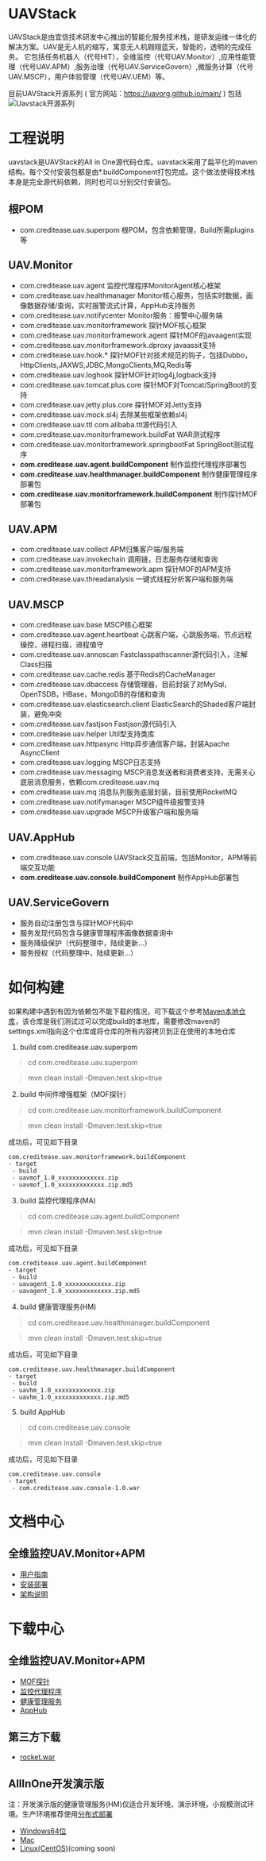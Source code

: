 # UAVStack
UAVStack是由宜信技术研发中心推出的智能化服务技术栈，是研发运维一体化的解决方案。UAV是无人机的缩写，寓意无人机翱翔蓝天，智能的，透明的完成任务。
它包括任务机器人（代号HIT），全维监控（代号UAV.Monitor）,应用性能管理（代号UAV.APM）,服务治理（代号UAV.ServiceGovern）,微服务计算（代号UAV.MSCP），用户体验管理（代号UAV.UEM）等。

目前UAVStack开源系列 ( 官方网站：https://uavorg.github.io/main/ ) 包括
![Uavstack开源系列](https://uavorg.github.io/main/index/img/support/openSource.png)
# 工程说明
uavstack是UAVStack的All in One源代码仓库。uavstack采用了扁平化的maven结构。每个交付安装包都是由*.buildComponent打包完成。这个做法使得技术栈本身是完全源代码依赖，同时也可以分别交付安装包。

## 根POM
* com.creditease.uav.superpom  根POM，包含依赖管理，Build所需plugins等

## UAV.Monitor
* com.creditease.uav.agent             监控代理程序MonitorAgent核心框架
* com.creditease.uav.healthmanager     Monitor核心服务，包括实时数据，画像数据存储/查询，实时报警流式计算，AppHub支持服务
* com.creditease.uav.notifycenter      Monitor服务：报警中心服务端
* com.creditease.uav.monitorframework  探针MOF核心框架
* com.creditease.uav.monitorframework.agent   探针MOF的javaagent实现
* com.creditease.uav.monitorframework.dproxy  javaassit支持
* com.creditease.uav.hook.*          探针MOF针对技术规范的钩子，包括Dubbo，HttpClients,JAXWS,JDBC,MongoClients,MQ,Redis等
* com.creditease.uav.loghook         探针MOF针对log4j,logback支持
* com.creditease.uav.tomcat.plus.core  探针MOF对Tomcat/SpringBoot的支持
* com.creditease.uav.jetty.plus.core   探针MOF对Jetty支持
* com.creditease.uav.mock.sl4j       去除某些框架依赖sl4j
* com.creditease.uav.ttl             com.alibaba.ttl源代码引入
* com.creditease.uav.monitorframework.buildFat        WAR测试程序
* com.creditease.uav.monitorframework.springbootFat   SpringBoot测试程序
* **com.creditease.uav.agent.buildComponent**             制作监控代理程序部署包
* **com.creditease.uav.healthmanager.buildComponent**     制作健康管理程序部署包
* **com.creditease.uav.monitorframework.buildComponent**  制作探针MOF部署包

## UAV.APM
* com.creditease.uav.collect          APM归集客户端/服务端
* com.creditease.uav.invokechain      调用链，日志服务存储和查询
* com.creditease.uav.monitorframework.apm  探针MOF的APM支持
* com.creditease.uav.threadanalysis        一键式线程分析客户端和服务端

## UAV.MSCP
* com.creditease.uav.base              MSCP核心框架
* com.creditease.uav.agent.heartbeat   心跳客户端，心跳服务端，节点远程操控，进程扫描，进程值守
* com.creditease.uav.annoscan          Fastclasspathscanner源代码引入，注解Class扫描
* com.creditease.uav.cache.redis       基于Redis的CacheManager
* com.creditease.uav.dbaccess        存储管理器，目前封装了对MySql，OpenTSDB，HBase，MongoDB的存储和查询
* com.creditease.uav.elasticsearch.client ElasticSearch的Shaded客户端封装，避免冲突
* com.creditease.uav.fastjson           Fastjson源代码引入
* com.creditease.uav.helper             Util型支持类库
* com.creditease.uav.httpasync          Http异步通信客户端，封装Apache AsyncClient
* com.creditease.uav.logging            MSCP日志支持
* com.creditease.uav.messaging          MSCP消息发送者和消费者支持，无需关心底层消息服务，依赖com.creditease.uav.mq
* com.creditease.uav.mq                 消息队列服务底层封装，目前使用RocketMQ      
* com.creditease.uav.notifymanager      MSCP组件级报警支持     
* com.creditease.uav.upgrade            MSCP升级客户端和服务端

## UAV.AppHub
* com.creditease.uav.console           UAVStack交互前端，包括Monitor，APM等前端交互功能
* **com.creditease.uav.console.buildComponent**    制作AppHub部署包

## UAV.ServiceGovern
* 服务自动注册包含与探针MOF代码中
* 服务发现代码包含与健康管理程序画像数据查询中
* 服务降级保护（代码整理中，陆续更新...）
* 服务授权（代码整理中，陆续更新...）

# 如何构建
如果构建中遇到有因为依赖包不能下载的情况，可下载这个参考[Maven本地仓库](http://pan.baidu.com/s/1eRBPyEI)，该仓库是我们测试过可以完成build的本地库，需要修改maven的settings.xml指向这个仓库或将仓库的所有内容拷贝到正在使用的本地仓库

1. build com.creditease.uav.superpom
> cd com.creditease.uav.superpom

> mvn clean install -Dmaven.test.skip=true

2. build 中间件增强框架（MOF探针）
> cd com.creditease.uav.monitorframework.buildComponent

> mvn clean install -Dmaven.test.skip=true

成功后，可见如下目录
   ```
  com.creditease.uav.monitorframework.buildComponent
  - target
    - build
    - uavmof_1.0_xxxxxxxxxxxxx.zip
    - uavmof_1.0_xxxxxxxxxxxxx.zip.md5
   ```

3. build 监控代理程序(MA)
> cd com.creditease.uav.agent.buildComponent

> mvn clean install -Dmaven.test.skip=true

成功后，可见如下目录
   ```
  com.creditease.uav.agent.buildComponent
  - target
    - build
    - uavagent_1.0_xxxxxxxxxxxxx.zip
    - uavagent_1.0_xxxxxxxxxxxxx.zip.md5
   ```
4. build 健康管理服务(HM)
> cd com.creditease.uav.healthmanager.buildComponent

> mvn clean install -Dmaven.test.skip=true

成功后，可见如下目录
   ```
  com.creditease.uav.healthmanager.buildComponent
  - target
    - build
    - uavhm_1.0_xxxxxxxxxxxxx.zip
    - uavhm_1.0_xxxxxxxxxxxxx.zip.md5
   ```
5. build AppHub
> cd com.creditease.uav.console

> mvn clean install -Dmaven.test.skip=true

成功后，可见如下目录
   ```
  com.creditease.uav.console
  - target
    - com.creditease.uav.console-1.0.war
   ```
# 文档中心
## 全维监控UAV.Monitor+APM
* [用户指南](https://uavorg.github.io/main/uavdoc_useroperation/index.html)
* [安装部署](https://uavorg.github.io/main/uavdoc_deploydocs/index.html)
* [架构说明](https://uavorg.github.io/main/uavdoc_architecture/index.html)

# 下载中心
## 全维监控UAV.Monitor+APM
* [MOF探针](http://pan.baidu.com/s/1c1P0rni)
* [监控代理程序](http://pan.baidu.com/s/1cD9tuu)
* [健康管理服务](http://pan.baidu.com/s/1eROaqEA)
* [AppHub](http://pan.baidu.com/s/1dEBlhwX)

## 第三方下载
* [rocket.war](http://pan.baidu.com/s/1pKCmJ3P)

## AllInOne开发演示版
注：开发演示版的健康管理服务(HM)仅适合开发环境，演示环境，小规模测试环境。生产环境推荐使用<a href="https://uavorg.github.io/main/uavdoc_deploydocs/healmanagerInstall/healmanagerInstall/microservice.html" target="_blank">分布式部署</a>
* [Windows64位](http://pan.baidu.com/s/1boA9p75)
* [Mac](http://pan.baidu.com/s/1i5uyAyT)
* [Linux(CentOS)](#)(coming soon)




